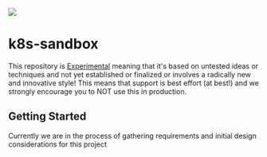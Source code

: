 ![](https://img.shields.io/badge/Stability-Experimental-red.svg)

# k8s-sandbox

This repository is [Experimental](https://github.com/packethost/standards/blob/master/experimental-statement.md) meaning that it's based on untested ideas or techniques and not yet established or finalized or involves a radically new and innovative style! This means that support is best effort (at best!) and we strongly encourage you to NOT use this in production.

## Getting Started

Currently we are in the process of gathering requirements and initial design considerations for this project
